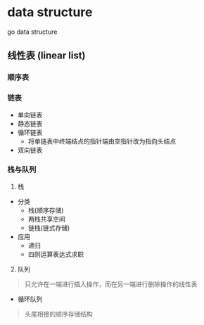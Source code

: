 # data structure
go data structure

## 线性表 (linear list)
### 顺序表
### 链表
* 单向链表
* 静态链表
* 循环链表
    * 将单链表中终端结点的指针端由空指针改为指向头结点
* 双向链表
### 栈与队列
1. 栈

 * 分类
   * 栈(顺序存储)
   * 两栈共享空间
   * 链栈(链式存储)
 * 应用
   * 递归
   * 四则运算表达式求职
2. 队列
> 只允许在一端进行插入操作，而在另一端进行删除操作的线性表
* 循环队列
> 头尾相接的顺序存储结构
